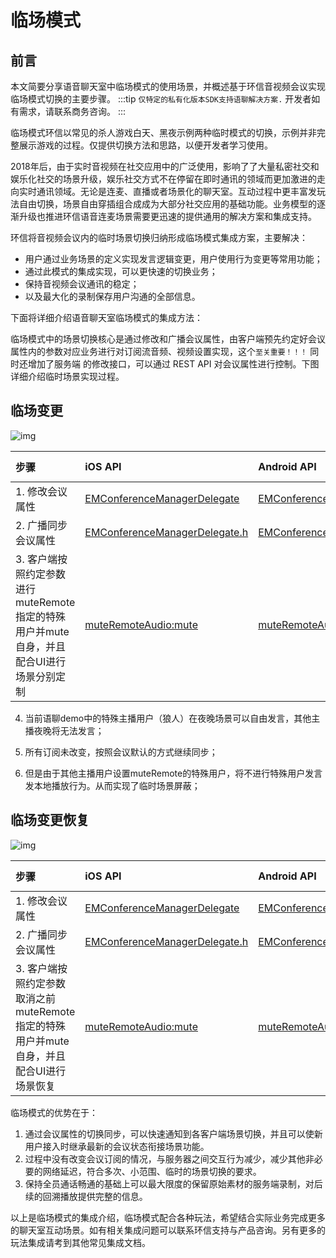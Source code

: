 # 临场模式

## 前言

本文简要分享语音聊天室中临场模式的使用场景，并概述基于环信音视频会议实现临场模式切换的主要步骤。
:::tip
`仅特定的私有化版本SDK支持语聊解决方案.` 开发者如有需求，请联系商务咨询。
:::

临场模式环信以常见的杀人游戏白天、黑夜示例两种临时模式的切换，示例并非完整展示游戏的过程。仅提供切换方法和思路，以便开发者学习使用。

2018年后，由于实时音视频在社交应用中的广泛使用，影响了了大量私密社交和娱乐化社交的场景升级，娱乐社交方式不在停留在即时通讯的领域而更加激进的走向实时通讯领域。无论是连麦、直播或者场景化的聊天室。互动过程中更丰富发玩法自由切换，场景自由穿插组合成成为大部分社交应用的基础功能。业务模型的逐渐升级也推进环信语音连麦场景需要更迅速的提供通用的解决方案和集成支持。

环信将音视频会议内的临时场景切换归纳形成临场模式集成方案，主要解决：

- 用户通过业务场景的定义实现发言逻辑变更，用户使用行为变更等常用功能；
- 通过此模式的集成实现，可以更快速的切换业务；
- 保持音视频会议通讯的稳定；
- 以及最大化的录制保存用户沟通的全部信息。

下面将详细介绍语音聊天室临场模式的集成方法：

临场模式中的场景切换核心是通过修改和广播会议属性，由客户端预先约定好会议属性内的参数对应业务进行对订阅流音频、视频设置实现，这个`至关重要！！！` 同时还增加了服务端 的修改接口，可以通过 REST API 对会议属性进行控制。下图详细介绍临时场景实现过程。

## 临场变更

![img](/images/privitization/tc_logic_scene.png)

| 步骤                                                         | iOS API                                                      | Android API                                                  | REST API |
| :----------------------------------------------------------- | :----------------------------------------------------------- | :----------------------------------------------------------- | :------- |
| 1. 修改会议属性                                               | [EMConferenceManagerDelegate](http://www.easemob.com/apidoc/ios/chat3.0/protocol_i_e_m_conference_manager-p.html#a7e29cc54c08e9cab13a3b58df89eea80) | [EMConferenceManager.setConferenceAttribute](http://www.easemob.com/apidoc/android/chat3.0/classcom_1_1hyphenate_1_1chat_1_1EMConferenceManager.html#a785be01c2f30dbe661fb91c9c8cac7a9) | 近期上线 |
| 2. 广播同步会议属性                                           | [EMConferenceManagerDelegate.h](http://www.easemob.com/apidoc/ios/chat3.0/protocol_e_m_conference_manager_delegate-p.html) | [EMConferenceListener#onAttributesUpdated](http://www.easemob.com/apidoc/android/chat3.0/classcom_1_1hyphenate_1_1chat_1_1EMConferenceAttribute.html) | -        |
| 3. 客户端按照约定参数进行muteRemote指定的特殊用户并mute自身，并且配合UI进行场景分别定制 | [muteRemoteAudio:mute](http://www.easemob.com/apidoc/ios/chat3.0/protocol_i_e_m_conference_manager-p.html#a28f9297ad2411c6aa9bdbb291bb8df26) | [muteRemoteAudio](http://sdkdocs.easemob.com/apidoc/android/chat3.0/classcom_1_1hyphenate_1_1chat_1_1_e_m_conference_manager.html#aa55d14555c59930263659b1f608e8f18) | -        |

4. 当前语聊demo中的特殊主播用户（狼人）在夜晚场景可以自由发言，其他主播夜晚将无法发言；

5. 所有订阅未改变，按照会议默认的方式继续同步；

6. 但是由于其他主播用户设置muteRemote的特殊用户，将不进行特殊用户发言发本地播放行为。从而实现了临时场景屏蔽；


## 临场变更恢复

![img](/images/privitization/tc_logic_scene_reset.png)

| 步骤                                                         | iOS API                                                      | Android API                                                  | REST API |
| :----------------------------------------------------------- | :----------------------------------------------------------- | :----------------------------------------------------------- | :------- |
| 1. 修改会议属性                                               | [EMConferenceManagerDelegate](http://www.easemob.com/apidoc/ios/chat3.0/protocol_i_e_m_conference_manager-p.html#a7e29cc54c08e9cab13a3b58df89eea80) | [EMConferenceManager.setConferenceAttribute](http://www.easemob.com/apidoc/android/chat3.0/classcom_1_1hyphenate_1_1chat_1_1EMConferenceManager.html#a785be01c2f30dbe661fb91c9c8cac7a9) | 近期上线 |
| 2. 广播同步会议属性                                           | [EMConferenceManagerDelegate.h](http://www.easemob.com/apidoc/ios/chat3.0/protocol_e_m_conference_manager_delegate-p.html) | [EMConferenceListener#onAttributesUpdated](http://www.easemob.com/apidoc/android/chat3.0/classcom_1_1hyphenate_1_1chat_1_1EMConferenceAttribute.html) | -        |
| 3. 客户端按照约定参数取消之前muteRemote指定的特殊用户并mute自身，并且配合UI进行场景恢复 | [muteRemoteAudio:mute](http://www.easemob.com/apidoc/ios/chat3.0/protocol_i_e_m_conference_manager-p.html#a28f9297ad2411c6aa9bdbb291bb8df26) | [muteRemoteAudio](http://sdkdocs.easemob.com/apidoc/android/chat3.0/classcom_1_1hyphenate_1_1chat_1_1_e_m_conference_manager.html#aa55d14555c59930263659b1f608e8f18) | -        |

临场模式的优势在于：

1. 通过会议属性的切换同步，可以快速通知到各客户端场景切换，并且可以使新用户接入时继承最新的会议状态衔接场景功能。
2. 过程中没有改变会议订阅的情况，与服务器之间交互行为减少，减少其他非必要的网络延迟，符合多次、小范围、临时的场景切换的要求。
3. 保持全员通话畅通的基础上可以最大限度的保留原始素材的服务端录制，对后续的回溯播放提供完整的信息。

以上是临场模式的集成介绍，临场模式配合各种玩法，希望结合实际业务完成更多的聊天室互动场景。如有相关集成问题可以联系环信支持与产品咨询。另有更多的玩法集成请考到其他常见集成文档。